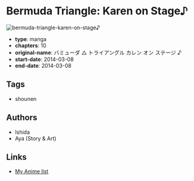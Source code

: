 # Bermuda Triangle: Karen on Stage♪

![bermuda-triangle-karen-on-stage♪](https://cdn.myanimelist.net/images/manga/1/150628.jpg)

-   **type**: manga
-   **chapters**: 10
-   **original-name**: バミューダ △ トライアングル カレン オン ステージ ♪
-   **start-date**: 2014-03-08
-   **end-date**: 2014-03-08

## Tags

-   shounen

## Authors

-   Ishida
-   Aya (Story & Art)

## Links

-   [My Anime list](https://myanimelist.net/manga/85857/Bermuda_Triangle__Karen_on_Stage%E2%99%AA)
